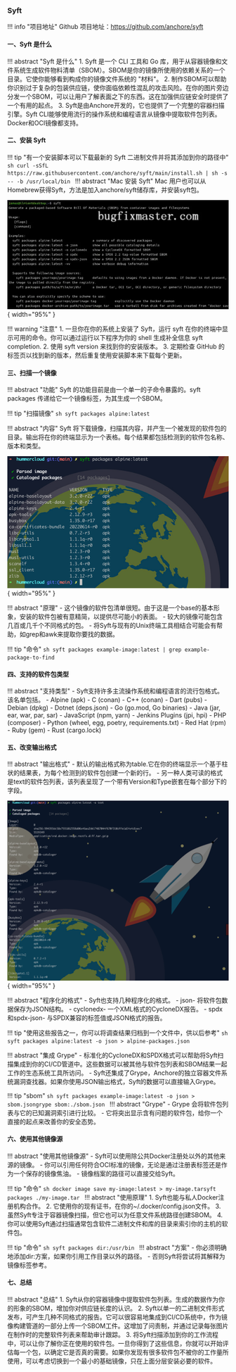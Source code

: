 
### Syft

!!! info "项目地址"
    Github 项目地址：https://github.com/anchore/syft

#### 一、Syft 是什么

!!! abstract "Syft 是什么"
    1. Syft 是一个 CLI 工具和 Go 库，用于从容器镜像和文件系统生成软件物料清单（SBOM）。SBOM是你的镜像所使用的依赖关系的一个目录。它使你能够看到构成你的镜像文件系统的 "材料"。
    2. 制作SBOM可以帮助你识别过于复杂的包装供应链，使你面临依赖性混乱的攻击风险。在你的图片旁边分发一个SBOM，可以让用户了解表面之下的东西。这在加强供应链安全时提供了一个有用的起点。
    3. Syft是由Anchore开发的，它也提供了一个完整的容器扫描引擎。Syft CLI能够使用流行的操作系统和编程语言从镜像中提取软件包列表。Docker和OCI镜像都支持。

#### 二、安装 Syft

!!! tip "有一个安装脚本可以下载最新的 Syft 二进制文件并将其添加到你的路径中"
    ```sh
    curl -sSfL https://raw.githubusercontent.com/anchore/syft/main/install.sh | sh -s -- -b /usr/local/bin
    ```
!!! abstract "Mac 安装 Syft"
    Mac 用户也可以从Homebrew获得Syft，方法是加入anchore/syft储存库，并安装syft包。

![Syft](../img/question/syft1.png){ width="95%" }

!!! warning "注意"
    1. 一旦你在你的系统上安装了 Syft，运行 syft 在你的终端中显示可用的命令。你可以通过运行以下程序为你的 shell 生成补全信息 syft completion.
    2. 使用 syft version 来找到你的安装版本。
    3. 定期检查 GitHub 的标签页以找到新的版本，然后重复使用安装脚本来下载每个更新。

#### 三、扫描一个镜像

!!! abstract "功能"
    Syft 的功能目前是由一个单一的子命令暴露的。syft packages 传递给它一个镜像标签，为其生成一个SBOM。

!!! tip "扫描镜像"
    ```sh
    syft packages alpine:latest
    ```

!!! abstract "内容"
    Syft 将下载镜像，扫描其内容，并产生一个被发现的软件包的目录。输出将在你的终端显示为一个表格。每个结果都包括检测到的软件包名称、版本和类型。

![Syft](../img/question/syft2.png){ width="95%" }

!!! abstract "原理"
    - 这个镜像的软件包清单很短。由于这是一个base的基本形象，安装的软件包被有意精简，以提供尽可能小的表面。
    - 较大的镜像可能包含几百或几千个不同格式的包。
    - 将Syft与现有的Unix终端工具相结合可能会有帮助，如grep和awk来提取你要找的数据。

!!! tip "命令"
    ```sh
    syft packages example-image:latest | grep example-package-to-find
    ```

#### 四、支持的软件包类型

!!! abstract "支持类型"
    - Syft支持许多主流操作系统和编程语言的流行包格式。该名单包括。
        - Alpine (apk)
        - C (conan)
        - C++ (conan)
        - Dart (pubs)
        - Debian (dpkg)
        - Dotnet (deps.json)
        - Go (go.mod, Go binaries)
        - Java (jar, ear, war, par, sar)
        - JavaScript (npm, yarn)
        - Jenkins Plugins (jpi, hpi)
        - PHP (composer)
        - Python (wheel, egg, poetry, requirements.txt)
        - Red Hat (rpm)
        - Ruby (gem)
        - Rust (cargo.lock)

#### 五、改变输出格式

!!! abstract "输出格式"
    - 默认的输出格式称为table.它在你的终端显示一个基于柱状的结果表，为每个检测到的软件包创建一个新的行。
    - 另一种人类可读的格式是text的软件包列表，该列表呈现了一个带有Version和Type嵌套在每个部分下的字段。

![Syft](../img/question/syft3.png){ width="95%" }

!!! abstract "程序化的格式"
    - Syft也支持几种程序化的格式。
        - json- 将软件包数据保存为JSON结构。
        - cyclonedx- 一个XML格式的CycloneDX报告。
        - spdx和spdx-json- 与SPDX兼容的标签值或JSON格式的报告。

!!! tip "使用这些报告之一，你可以将调查结果归档到一个文件中，供以后参考"
    ```sh
    syft packages alpine:latest -o json > alpine-packages.json
    ```

!!! abstract "集成 Grype"
    - 标准化的CycloneDX和SPDX格式可以帮助将Syft扫描集成到你的CI/CD管道中。这些数据可以被其他与软件包列表和SBOM结果一起工作的生态系统工具所访问。
    - Syft还集成了Grype，Anchore的独立容器文件系统漏洞查找器。如果你使用JSON输出格式，Syft的数据可以直接输入Grype。

!!! tip "sbom"
    ```sh
    syft packages example-image:latest -o json > sbom.jsongrype sbom:./sbom.json
    ```
!!! abstract "Grype"
    - Grype 会将软件包列表与它的已知漏洞索引进行比较。
    - 它将突出显示含有问题的软件包，给你一个直接的起点来改善你的安全态势。

#### 六、使用其他镜像源

!!! abstract "使用其他镜像源"
    - Syft可以使用除公共Docker注册处以外的其他来源的镜像。
    - 你可以引用任何符合OCI标准的镜像，无论是通过注册表标签还是作为一个保存的镜像焦油。
    - 镜像档案的路径可以直接交给Syft。

!!! tip "命令"
    ```sh
    docker image save my-image:latest > my-image.tarsyft packages ./my-image.tar
    ```
!!! abstract "使用原理"
    1. Syft也能与私人Docker注册机构合作。
    2. 它使用你的现有证书，在你的~/.docker/config.json文件。
    3. 虽然Syft专注于容器镜像扫描，但它也可以为任意文件系统路径创建SBOM。
    4. 你可以使用Syft通过扫描通常包含软件二进制文件和库的目录来索引你的主机的软件包。

!!! tip "命令"
    ```sh
    syft packages dir:/usr/bin
    ```
!!! abstract "方案"
    - 你必须明确地添加dir:方案，如果你引用工作目录以外的路径。
    - 否则Syft将尝试将其解释为镜像标签参考。

#### 七、总结

!!! abstract "总结"
    1. Syft从你的容器镜像中提取软件包列表。生成的数据作为你的形象的SBOM，增加你对供应链长度的认识。
    2. Syft以单一的二进制文件形式发布，可产生几种不同格式的报告。它可以很容易地集成到CI/CD系统中，作为镜像构建管道的一部分上传一个SBOM工件。这增加了问责制，并通过记录每张图片在制作时的完整软件列表来帮助审计跟踪。
    3. 将Syft扫描添加到你的工作流程中，可以让你了解你正在使用的软件包。一旦你得到了这些信息，你就可以开始评估每一个包，以确定它是否真的需要。如果你发现有很多软件包不被你的工作量所使用，可以考虑切换到一个最小的基础镜像，只在上面分层安装必要的软件。
